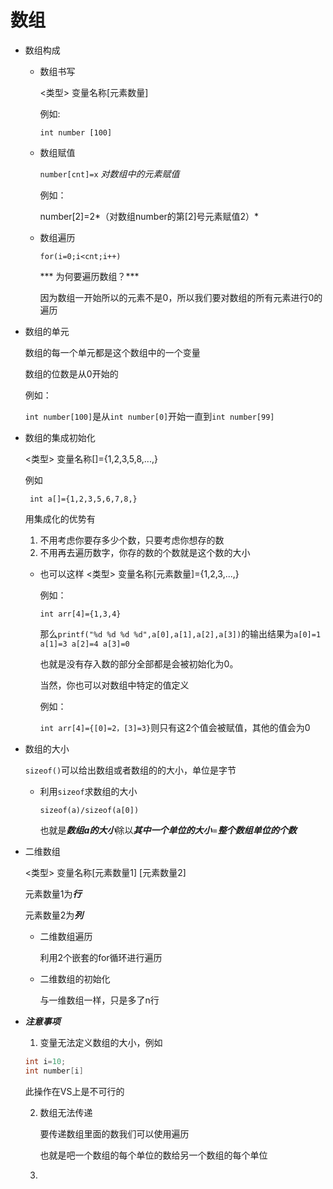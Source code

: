 # 数组

- 数组构成

  - 数组书写

      <类型> 变量名称[元素数量]

    例如:

    `int number [100]`

  - 数组赋值

    `number[cnt]=x` *对数组中的元素赋值*

    例如：

    number[2]=2*（对数组number的第[2]号元素赋值2）*

  - 数组遍历

    `for(i=0;i<cnt;i++)`

    *** 为何要遍历数组？***

    因为数组一开始所以的元素不是0，所以我们要对数组的所有元素进行0的遍历

  

* 数组的单元

  数组的每一个单元都是这个数组中的一个变量

  数组的位数是从0开始的

  例如：

  `int number[100]`是从`int number[0]`开始一直到`int number[99]`

  

* 数组的集成初始化

  <类型> 变量名称[]={1,2,3,5,8,...,}

  例如

  ` int a[]={1,2,3,5,6,7,8,}`

  用集成化的优势有

  1. 不用考虑你要存多少个数，只要考虑你想存的数
  2. 不用再去遍历数字，你存的数的个数就是这个数的大小 

  - 也可以这样 <类型> 变量名称[元素数量]={1,2,3,...,}

    例如：

     `int arr[4]={1,3,4}`

    那么`printf("%d %d %d %d",a[0],a[1],a[2],a[3])`的输出结果为`a[0]=1  a[1]=3 a[2]=4 a[3]=0`

    也就是没有存入数的部分全部都是会被初始化为0。

    当然，你也可以对数组中特定的值定义

    例如：

    `int arr[4]={[0]=2，[3]=3}`则只有这2个值会被赋值，其他的值会为0

- 数组的大小

  `sizeof()`可以给出数组或者数组的的大小，单位是字节

  - 利用`sizeof`求数组的大小

    `sizeof(a)/sizeof(a[0])`

    也就是***数组a的大小***除以***其中一个单位的大小***=***整个数组单位的个数***

- 二维数组

  <类型> 变量名称[元素数量1] [元素数量2]

  元素数量1为***行***

  元素数量2为***列***

  - 二维数组遍历

    利用2个嵌套的for循环进行遍历

  - 二维数组的初始化

    与一维数组一样，只是多了n行

  

- ***注意事项***

  1. 变量无法定义数组的大小，例如

  ```c
  int i=10;
  int number[i]
  ```

  此操作在VS上是不可行的

  2. 数组无法传递

     要传递数组里面的数我们可以使用遍历

     也就是吧一个数组的每个单位的数给另一个数组的每个单位

  3. 







